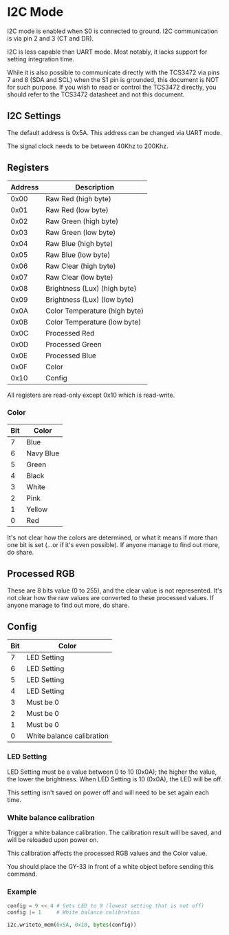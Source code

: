 # I2C Mode

I2C mode is enabled when S0 is connected to ground.
I2C communication is via pin 2 and 3 (CT and DR).

I2C is less capable than UART mode.
Most notably, it lacks support for setting integration time.

While it is also possible to communicate directly with the TCS3472 via pins 7 and 8 (SDA and SCL) when the S1 pin is grounded, this document is NOT for such purpose.
If you wish to read or control the TCS3472 directly, you should refer to the TCS3472 datasheet and not this document.

## I2C Settings

The default address is 0x5A.
This address can be changed via UART mode.

The signal clock needs to be between 40Khz to 200Khz.

## Registers

| Address | Description |
| --- | --- |
| 0x00 | Raw Red (high byte) |
| 0x01 | Raw Red (low byte) |
| 0x02 | Raw Green (high byte) |
| 0x03 | Raw Green (low byte) |
| 0x04 | Raw Blue (high byte) |
| 0x05 | Raw Blue (low byte) |
| 0x06 | Raw Clear (high byte) |
| 0x07 | Raw Clear (low byte) |
| 0x08 | Brightness (Lux) (high byte) |
| 0x09 | Brightness (Lux) (low byte) |
| 0x0A | Color Temperature (high byte) |
| 0x0B | Color Temperature (low byte) |
| 0x0C | Processed Red |
| 0x0D | Processed Green |
| 0x0E | Processed Blue |
| 0x0F | Color |
| 0x10 | Config |

All registers are read-only except 0x10 which is read-write.

### Color

| Bit | Color |
| --- | --- |
| 7 | Blue |
| 6 | Navy Blue |
| 5 | Green |
| 4 | Black |
| 3 | White |
| 2 | Pink |
| 1 | Yellow |
| 0 | Red |

It's not clear how the colors are determined, or what it means if more than one bit is set (...or if it's even possible).
If anyone manage to find out more, do share.

## Processed RGB

These are 8 bits value (0 to 255), and the clear value is not represented.
It's not clear how the raw values are converted to these processed values.
If anyone manage to find out more, do share.

## Config

| Bit | Color |
| --- | --- |
| 7 | LED Setting |
| 6 | LED Setting |
| 5 | LED Setting |
| 4 | LED Setting |
| 3 | Must be 0 |
| 2 | Must be 0 |
| 1 | Must be 0 |
| 0 | White balance calibration |

### LED Setting

LED Setting must be a value between 0 to 10 (0x0A); the higher the value, the lower the brightness.
When LED Setting is 10 (0x0A), the LED will be off.

This setting isn't saved on power off and will need to be set again each time.

### White balance calibration

Trigger a white balance calibration.
The calibration result will be saved, and will be reloaded upon power on.

This calibration affects the processed RGB values and the Color value.

You should place the GY-33 in front of a white object before sending this command.

### Example

```python
config = 9 << 4 # Sets LED to 9 (lowest setting that is not off)
config |= 1     # White balance calibration

i2c.writeto_mem(0x5A, 0x10, bytes(config))
```
